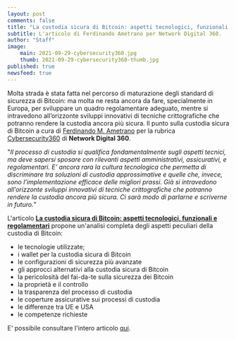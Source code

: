 ```yaml
---
layout: post
comments: false
title: "La custodia sicura di Bitcoin: aspetti tecnologici, funzionali e regolamentari"
subtitle: L'articolo di Ferdinando Ametrano per Network Digital 360.
author: "Staff"
image:
    main: 2021-09-29-cybersecurity360.jpg
    thumb: 2021-09-29-cybersecurity360-thumb.jpg
published: true
newsfeed: true
---
```


Molta strada è stata fatta nel percorso di maturazione degli standard di sicurezza di Bitcoin: ma molta ne resta ancora da fare, specialmente in Europa, per sviluppare un quadro regolamentare adeguato, mentre si intravedono all’orizzonte sviluppi innovativi di tecniche crittografiche che potranno rendere la custodia ancora più sicura. Il punto sulla custodia sicura di Bitcoin a cura di [Ferdinando M. Ametrano](https://ametrano.net/) per la rubrica [Cybersecurity360](https://www.cybersecurity360.it/) di **Network Digital 360**.

"_Il processo di custodia si qualifica fondamentalmente sugli aspetti tecnici, ma deve sapersi sposare con rilevanti aspetti amministrativi, assicurativi, e regolamentari.
E' ancora rara la cultura tecnologica che permetta di discriminare tra soluzioni di custodia approssimative e quelle che, invece, sono l’implementazione efficace delle migliori prassi.
Già si intravedono all’orizzonte sviluppi innovativi di tecniche crittografiche che potranno rendere la custodia ancora più sicura.
Ci sarà modo di parlarne e scriverne in futuro._"

L'articolo [**La custodia sicura di Bitcoin: aspetti tecnologici, funzionali e regolamentari**](https://www.cybersecurity360.it/cultura-cyber/la-custodia-sicura-di-bitcoin-aspetti-tecnologici-funzionali-e-regolamentari/) propone un'analisi completa degli aspetti peculiari della custodia di Bitcoin:

- le tecnologie utilizzate;
- i wallet per la custodia sicura di Bitcoin
- le configurazioni di sicurezza più avanzate
- gli approcci alternativi alla custodia sicura di Bitcoin
- la pericolosità del fai-da-te sulla sicurezza dei Bitcoin
- la proprietà e il controllo
- la trasparenza del processo di custodia
- le coperture assicurative sui processi di custodia
- le differenze tra UE e USA
- le competenze richieste

E' possibile consultare l'intero articolo [qui](https://www.cybersecurity360.it/cultura-cyber/la-custodia-sicura-di-bitcoin-aspetti-tecnologici-funzionali-e-regolamentari/).
